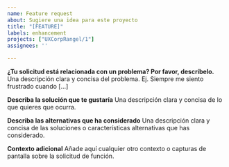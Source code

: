 ```yaml
---
name: Feature request
about: Sugiere una idea para este proyecto
title: "[FEATURE]"
labels: enhancement
projects: ["UXCorpRangel/1"]
assignees: ''

---
```


**¿Tu solicitud está relacionada con un problema? Por favor, descríbelo.**
Una descripción clara y concisa del problema. Ej. Siempre me siento frustrado cuando [...]

**Describa la solución que te gustaría**
Una descripción clara y concisa de lo que quieres que ocurra.

**Describa las alternativas que ha considerado**
Una descripción clara y concisa de las soluciones o características alternativas que has considerado.

**Contexto adicional**
Añade aquí cualquier otro contexto o capturas de pantalla sobre la solicitud de función.
